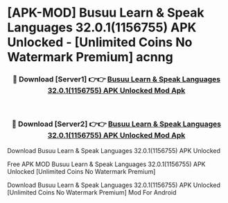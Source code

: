 # [APK-MOD] Busuu  Learn & Speak Languages 32.0.1(1156755) APK Unlocked - [Unlimited Coins No Watermark Premium] acnng



<div align="center">
<h3>🔴 Download [Server1] 👉👉 <a href="https://momento.my/?title=Busuu__Learn_&_Speak_Languages_32.0.1(1156755)_APK_Unlocked">Busuu  Learn & Speak Languages 32.0.1(1156755) APK Unlocked Mod Apk</a></h3><br>

<h3>🔴 Download [Server2] 👉👉 <a href="https://momento.my/?title=Busuu__Learn_&_Speak_Languages_32.0.1(1156755)_APK_Unlocked">Busuu  Learn & Speak Languages 32.0.1(1156755) APK Unlocked Mod Apk</a></h3>
</div>



Download Busuu  Learn & Speak Languages 32.0.1(1156755) APK Unlocked 

Free APK MOD Busuu  Learn & Speak Languages 32.0.1(1156755) APK Unlocked [Unlimited Coins No Watermark Premium]

Download Busuu  Learn & Speak Languages 32.0.1(1156755) APK Unlocked [Unlimited Coins No Watermark Premium] Mod For Android
